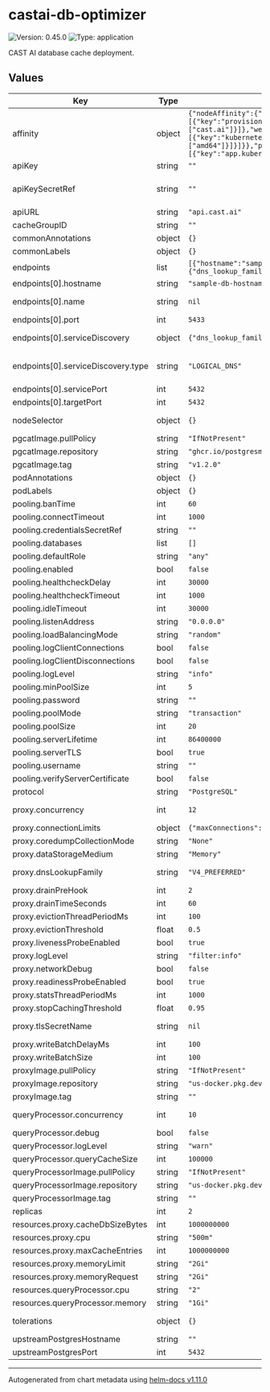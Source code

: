 # castai-db-optimizer

![Version: 0.45.0](https://img.shields.io/badge/Version-0.45.0-informational?style=flat-square) ![Type: application](https://img.shields.io/badge/Type-application-informational?style=flat-square)

CAST AI database cache deployment.

## Values

| Key | Type | Default | Description |
|-----|------|---------|-------------|
| affinity | object | `{"nodeAffinity":{"preferredDuringSchedulingIgnoredDuringExecution":[{"preference":{"matchExpressions":[{"key":"provisioner.cast.ai/managed-by","operator":"In","values":["cast.ai"]}]},"weight":100}],"requiredDuringSchedulingIgnoredDuringExecution":{"nodeSelectorTerms":[{"matchExpressions":[{"key":"kubernetes.io/os","operator":"NotIn","values":["windows"]},{"key":"kubernetes.io/arch","operator":"In","values":["amd64"]}]}]}},"podAntiAffinity":{"requiredDuringSchedulingIgnoredDuringExecution":[{"labelSelector":{"matchExpressions":[{"key":"app.kubernetes.io/name","operator":"In","values":["APP_NAME"]}]},"topologyKey":"kubernetes.io/hostname"}]}}` | Pod affinity rules. Ref: https://kubernetes.io/docs/concepts/configuration/assign-pod-node/#affinity-and-anti-affinity |
| apiKey | string | `""` | Token to be used for authorizing access to the CAST AI API.  |
| apiKeySecretRef | string | `""` | Name of secret with Token to be used for authorizing DBO access to the API apiKey and apiKeySecretRef are mutually exclusive The referenced secret must provide the token in .data["API_KEY"]. |
| apiURL | string | `"api.cast.ai"` | URL to the CAST AI API server. |
| cacheGroupID | string | `""` | ID of the cache group for which cache configuration should be pulled.  |
| commonAnnotations | object | `{}` | Annotations to add to all resources. |
| commonLabels | object | `{}` | Labels to add to all resources. |
| endpoints | list | `[{"hostname":"sample-db-hostname","name":null,"port":5433,"serviceDiscovery":{"dns_lookup_family":"ALL","dns_refresh_rate":"5000ms","respect_dns_ttl":true,"type":"LOGICAL_DNS"},"servicePort":5432,"targetPort":5432}]` | A list of upstream database endpoints |
| endpoints[0].hostname | string | `"sample-db-hostname"` | Hostname of the upstream database instance. |
| endpoints[0].name | string | `nil` | Name of the service. If this value is not empty, then additional cluster IP service will be deployed, using provided name as a suffix |
| endpoints[0].port | int | `5433` | Port for the endpoint on DBO pod. |
| endpoints[0].serviceDiscovery | object | `{"dns_lookup_family":"ALL","dns_refresh_rate":"5000ms","respect_dns_ttl":true,"type":"LOGICAL_DNS"}` | Envoy service discovery settings. Ref: https://www.envoyproxy.io/docs/envoy/latest/api-v3/config/cluster/v3/cluster.proto.html |
| endpoints[0].serviceDiscovery.type | string | `"LOGICAL_DNS"` | The service discovery type to use for resolving the cluster. Available options: LOGICAL_DNS and STRICT_DNS. Ref: https://www.envoyproxy.io/docs/envoy/latest/intro/arch_overview/upstream/service_discovery |
| endpoints[0].servicePort | int | `5432` | Port of the named service |
| endpoints[0].targetPort | int | `5432` | Port of the upstream database instance. |
| nodeSelector | object | `{}` | Pod node selector rules. Ref: https://kubernetes.io/docs/concepts/configuration/assign-pod-node/ |
| pgcatImage.pullPolicy | string | `"IfNotPresent"` |  |
| pgcatImage.repository | string | `"ghcr.io/postgresml/pgcat"` |  |
| pgcatImage.tag | string | `"v1.2.0"` |  |
| podAnnotations | object | `{}` | Extra annotations to add to the pod. |
| podLabels | object | `{}` | Extra labels to add to the pod. |
| pooling.banTime | int | `60` | Ban time in seconds |
| pooling.connectTimeout | int | `1000` | Connect timeout in milliseconds |
| pooling.credentialsSecretRef | string | `""` | Name of secret with username for database authentication |
| pooling.databases | list | `[]` | List of database names to create pools for (required when pooling is enabled) |
| pooling.defaultRole | string | `"any"` | Default role (any, primary, replica) |
| pooling.enabled | bool | `false` | Enable connection pooling sidecar. |
| pooling.healthcheckDelay | int | `30000` | Health check delay in milliseconds |
| pooling.healthcheckTimeout | int | `1000` | Health check timeout in milliseconds |
| pooling.idleTimeout | int | `30000` | Idle timeout in milliseconds |
| pooling.listenAddress | string | `"0.0.0.0"` | Listen address for PgCat |
| pooling.loadBalancingMode | string | `"random"` | Load balancing mode (random or loc) |
| pooling.logClientConnections | bool | `false` | Log client connections |
| pooling.logClientDisconnections | bool | `false` | Log client disconnections |
| pooling.logLevel | string | `"info"` | Pooling log level, must be one of error, warn, info, debug, trace, off |
| pooling.minPoolSize | int | `5` | Minimum pool size per user |
| pooling.password | string | `""` | Password for database authentication |
| pooling.poolMode | string | `"transaction"` | Pool mode (session or transaction) |
| pooling.poolSize | int | `20` | Maximum pool size per user |
| pooling.serverLifetime | int | `86400000` | Server lifetime in milliseconds |
| pooling.serverTLS | bool | `true` | Enable TLS for server connections |
| pooling.username | string | `""` | Username for database authentication |
| pooling.verifyServerCertificate | bool | `false` | Verify server certificate when using TLS |
| protocol | string | `"PostgreSQL"` | Specifies database protocol to be used for communication and query parsing. |
| proxy.concurrency | int | `12` | Number of parallel processing streams. This needs to be balanced with cpu resources for proxy and QP. |
| proxy.connectionLimits | object | `{"maxConnections":1024,"maxPendingRequests":1024,"maxRequests":1024,"maxRetries":3}` | Envoy upstream connection limits, numbers given are the envoy defaults. |
| proxy.coredumpCollectionMode | string | `"None"` | Disable core dump collection by default |
| proxy.dataStorageMedium | string | `"Memory"` | Defines "emptyDir.medium" value for data storage volume. Set to "Memory" for tmpfs disk |
| proxy.dnsLookupFamily | string | `"V4_PREFERRED"` | DNS lookup mode when communicating to outside. will prioritize IPV4 addresses. change to V6_ONLY to use v6 addresses instead. |
| proxy.drainPreHook | int | `2` | Predrain timeout in seconds. |
| proxy.drainTimeSeconds | int | `60` | Default drain time in seconds. |
| proxy.evictionThreadPeriodMs | int | `100` | The period of the evictions thread. |
| proxy.evictionThreshold | float | `0.5` | Ratio of used available bytes or entries from which we start evicting. |
| proxy.livenessProbeEnabled | bool | `true` | Ensure proxy is alive and healthy. |
| proxy.logLevel | string | `"filter:info"` | Default proxy log level. |
| proxy.networkDebug | bool | `false` | Extra network debug logging. |
| proxy.readinessProbeEnabled | bool | `true` | Ensure proxy has retrieved initial cache configuration before accepting connections. |
| proxy.statsThreadPeriodMs | int | `1000` | The period of the stats thread. |
| proxy.stopCachingThreshold | float | `0.95` | Ratio of used available bytes or entries from which we stop caching. |
| proxy.tlsSecretName | string | `nil` | Name of a Kubernetes TLS Secret that contains the key pair to use for configuring TLS in the proxy. If not set, defaults to using a built-in key pair. |
| proxy.writeBatchDelayMs | int | `100` | The delay of one batch for writing. |
| proxy.writeBatchSize | int | `100` | The size of one batch for writing. |
| proxyImage.pullPolicy | string | `"IfNotPresent"` |  |
| proxyImage.repository | string | `"us-docker.pkg.dev/castai-hub/library/dbo-proxy"` |  |
| proxyImage.tag | string | `""` |  |
| queryProcessor.concurrency | int | `10` | Number of worker threads. This should ideally be tuned around 1.5 - 2x times more than expected amount of CPU usage. |
| queryProcessor.debug | bool | `false` | Enable additional debugging features to aid troubleshooting. |
| queryProcessor.logLevel | string | `"warn"` | Default query-processor log level. |
| queryProcessor.queryCacheSize | int | `100000` | Default query-processor query cache size. |
| queryProcessorImage.pullPolicy | string | `"IfNotPresent"` |  |
| queryProcessorImage.repository | string | `"us-docker.pkg.dev/castai-hub/library/query-processor"` |  |
| queryProcessorImage.tag | string | `""` |  |
| replicas | int | `2` |  |
| resources.proxy.cacheDbSizeBytes | int | `1000000000` | max allowed database size in disk. |
| resources.proxy.cpu | string | `"500m"` |  |
| resources.proxy.maxCacheEntries | int | `1000000000` | maximum number of entries to keep in the proxy. |
| resources.proxy.memoryLimit | string | `"2Gi"` |  |
| resources.proxy.memoryRequest | string | `"2Gi"` |  |
| resources.queryProcessor.cpu | string | `"2"` |  |
| resources.queryProcessor.memory | string | `"1Gi"` |  |
| tolerations | object | `{}` | Pod toleration rules. Ref: https://kubernetes.io/docs/concepts/configuration/taint-and-toleration/ |
| upstreamPostgresHostname | string | `""` | deprecated: Hostname of the upstream Postgres instance. |
| upstreamPostgresPort | int | `5432` | deprecated: Port of the upstream Postgres instance. |

----------------------------------------------
Autogenerated from chart metadata using [helm-docs v1.11.0](https://github.com/norwoodj/helm-docs/releases/v1.11.0)
